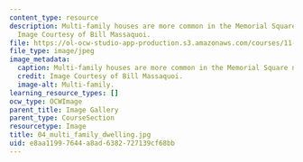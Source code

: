 ```yaml
---
content_type: resource
description: Multi-family houses are more common in the Memorial Square neighborhood.
  Image Courtesy of Bill Massaquoi.
file: https://ol-ocw-studio-app-production.s3.amazonaws.com/courses/11-945-springfield-studio-fall-2005/e8aa11997644a8ad6382727139cf68bb_04_multi_family_dwelling.jpg
file_type: image/jpeg
image_metadata:
  caption: Multi-family houses are more common in the Memorial Square neighborhood.
  credit: Image Courtesy of Bill Massaquoi.
  image-alt: Multi-family.
learning_resource_types: []
ocw_type: OCWImage
parent_title: Image Gallery
parent_type: CourseSection
resourcetype: Image
title: 04_multi_family_dwelling.jpg
uid: e8aa1199-7644-a8ad-6382-727139cf68bb
---
```

